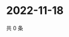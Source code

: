 # 2022-11-18

共 0 条

<!-- BEGIN WEIBO -->
<!-- 最后更新时间 Fri Nov 18 2022 16:07:34 GMT+0800 (China Standard Time) -->

<!-- END WEIBO -->
